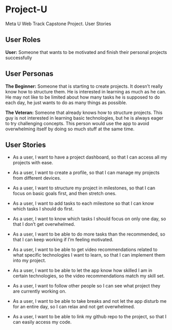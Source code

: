# Project-U
Meta U Web Track Capstone Project.
User Stories							        

## User Roles
**User:** Someone that wants to be motivated and finish their personal projects successfully

## User Personas
**The Beginner:** Someone that is starting to create projects. It doesn’t really know how to structure them. He is interested in learning as much as he can. He may not like to be limited about how many tasks he is supposed to do each day, he just wants to do as many things as possible. 

**The Veteran:** Someone that already knows how to structure projects. This guy is not interested in learning basic technologies, but he is always eager to try challenging concepts. This person would use the app to avoid overwhelming itself by doing so much stuff at the same time.

## User Stories

- As a user, I want to have a project dashboard, so that I can access all my projects with ease.

- As a user, I want to create a profile, so that I can manage my projects from different devices.

- As a user, I want to structure my project in milestones, so that I can focus on basic goals first, and then stretch ones.

- As a user, I want to add tasks to each milestone so that I can know which tasks I should do first.

- As a user, I want to know which tasks I should focus on only one day, so that I don’t get overwhelmed.

- As a user, I want to be able to do more tasks than the recommended, so that I can keep working if I’m feeling motivated.


- As a user, I want to be able to get video recommendations related to what specific technologies I want to learn, so that I can implement them into my project.

- As a user, I want to be able to let the app know how skilled I am in certain technologies, so the video recommendations match my skill set. 

- As a user, I want to follow other people so I can see what project they are currently working on.

- As a user, I want to be able to take breaks and not let the app disturb me for an entire day, so I can relax and not get overwhelmed.

- As a user, I want to be able to link my github repo to the project, so that I can easily access my code.



